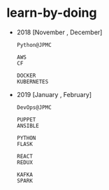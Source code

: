 # learn-by-doing

-   2018 [November , December]

        Python@JPMC

        AWS
        CF
        
        DOCKER
        KUBERNETES
        
-   2019 [January , February]

        DevOps@JPMC

        PUPPET
        ANSIBLE
        
        PYTHON
        FLASK
        
        REACT
        REDUX 
        
        KAFKA
        SPARK 
        

        

